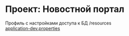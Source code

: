 # Проект: Новостной портал
Профиль с настройками доступа к БД /resources    
[application-dev.properties](/uploads/ac6c038cd666cffc148f408f1104bc6e/application-dev.properties)
